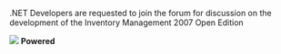 .NET Developers are requested to join the forum for discussion on the development of the Inventory Management 2007 Open Edition

[![](http://groups.google.com/groups/img/3/groups_bar.gif)](http://groups.google.com/group/inventory-management) **Powered**